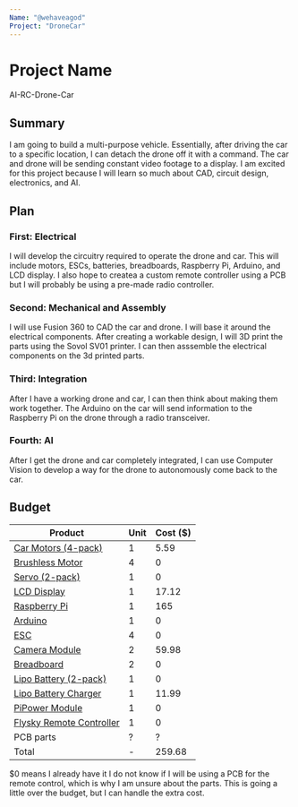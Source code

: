 ```yaml
---
Name: "@wehaveagod"
Project: "DroneCar"
---
```


# Project Name

AI-RC-Drone-Car

## Summary

I am going to build a multi-purpose vehicle. Essentially, after driving the car to a specific location, I can detach the drone off it with a command. The car and drone will be sending constant video footage to a display. I am excited for this project because I will learn so much about CAD, circuit design, electronics, and AI.

## Plan

### First: Electrical

I will develop the circuitry required to operate the drone and car. This will include motors, ESCs, batteries, breadboards, Raspberry Pi, Arduino, and LCD display. I also hope to createa a custom remote controller using a PCB but I will probably be using a pre-made radio controller.

### Second: Mechanical and Assembly

I will use Fusion 360 to CAD the car and drone. I will base it around the electrical components. After creating a workable design, I will 3D print the parts using the Sovol SV01 printer. I can then asssemble the electrical components on the 3d printed parts.

### Third: Integration

After I have a working drone and car, I can then think about making them work together. The Arduino on the car will send information to the Raspberry Pi on the drone through a radio transceiver.

### Fourth: AI

After I get the drone and car completely integrated, I can use Computer Vision to develop a way for the drone to autonomously come back to the car.

## Budget

| Product                | Unit |  Cost ($) |
| ---------------        | ---- | ------ |
| [Car Motors (4-pack)](https://www.amazon.com/Alinan-Miniature-EK1450-Arduino-Projects/dp/B09MMZ78JW/ref=sr_1_10?crid=2AAEZU3OUUS7K&keywords=car%2Bmotors%2Bwith%2Bdupont&qid=1673844025&s=industrial&sprefix=car%2Bmotors%2Bwith%2Bdupont%2Cindustrial%2C97&sr=1-10&th=1) | 1 | 5.59 |
| [Brushless Motor](https://www.amazon.com/Brushless-1300KV-Electric-Airplane-Quadcopter/dp/B0BGPBTNCG/ref=sr_1_5?crid=3NWGRKK1HI799&keywords=brushless%2Bmotor&qid=1673844102&s=industrial&sprefix=brushless%2Bmotor%2Cindustrial%2C98&sr=1-5&th=1) | 4 | 0 | 
| [Servo (2-pack)](https://www.amazon.com/JIANNIU-SG90%EF%BC%8CMicro-Steering-Helicopter-Universal/dp/B09J89QJX5/ref=sr_1_11?crid=5EQ04FQH0F9R&keywords=servo&qid=1673844182&s=industrial&sprefix=servo%2Cindustrial%2C91&sr=1-11) | 1 | 0 |
| [LCD Display](https://www.amazon.com/Display-240x320-ILI9341-Arduino-3-2%EF%BC%8CRaspberry/dp/B086MBZD3Z/ref=sr_1_7_sspa?crid=L9YKQ84TZYCU&keywords=raspberry+pi+lcd+display&qid=1673845366&sprefix=raspberry+pi+lcd+displa%2Caps%2C111&sr=8-7-spons&psc=1&smid=ABMWZP7NSODS0&spLa=ZW5jcnlwdGVkUXVhbGlmaWVyPUEzVkUwVEcyQjBRR01HJmVuY3J5cHRlZElkPUEwNDMyMTE0Q0cyNVpHUlpON0JEJmVuY3J5cHRlZEFkSWQ9QTAwNDU2NDExRFgwNDRHT0NHVlBRJndpZGdldE5hbWU9c3BfbXRmJmFjdGlvbj1jbGlja1JlZGlyZWN0JmRvTm90TG9nQ2xpY2s9dHJ1ZQ==) |  1  | 17.12 |        |
| [Raspberry Pi](https://www.amazon.com/Raspberry-Model-2019-Quad-Bluetooth/dp/B07TC2BK1X/ref=sr_1_3?crid=30T5GXVQC90Q4&keywords=raspberry+pi&qid=1673844342&s=electronics&sprefix=raspberry+pi%2Celectronics%2C102&sr=1-3&ufe=app_do%3Aamzn1.fos.f5122f16-c3e8-4386-bf32-63e904010ad0) | 1 | 165 |
| [Arduino](https://www.amazon.com/Arduino-A000066-ARDUINO-UNO-R3/dp/B008GRTSV6/ref=sr_1_3?crid=BBAVODOBSFJZ&keywords=arduino&qid=1673844396&s=electronics&sprefix=arduino%2Celectronics%2C123&sr=1-3) | 1 | 0|    
| [ESC](https://www.atlantahobby.com/products/talon-25-amp-25v-esc-with-8-amp-bec)| 4 | 0 |   
| [Camera Module](https://www.amazon.com/Arducam-Autofocus-Raspberry-Megapixel-Resolution/dp/B09STL7S88/ref=sr_1_2?crid=1JTG7H1D3RKJ8&keywords=raspberry+pi+camera+module+with+cover&qid=1673844531&sprefix=raspberry+pi+camera+module+with+cov%2Caps%2C84&sr=8-2) | 2 | 59.98 |
| [Breadboard](https://www.amazon.com/dp/B071R3BFNL?ref=nb_sb_ss_w_as-reorder-t1_ypp_rep_k0_1_5&amp=&crid=3DH98NL7KED2Z&amp=&sprefix=gikfu) | 2 | 0 |
| [Lipo Battery (2-pack)](https://www.amazon.com/dp/B08KD1YN9F?ref=nb_sb_ss_w_as-reorder-t1_ypp_rep_k0_1_12&amp=&crid=1QQNBMKTPPTE7&amp=&sprefix=lipo+battery) | 1 | 0 |
| [Lipo Battery Charger](https://www.amazon.com/SUPULSE-Battery-Charger-7-4-11-1V-Charger%EF%BC%88B3V2%EF%BC%89/dp/B099K8XFG6/ref=sr_1_6?keywords=lipo+battery+charger&qid=1673844668&sr=8-6) | 1 | 11.99 | 
| [PiPower Module](https://www.sunfounder.com/products/power-pack) | 1 | 0 |
| [Flysky Remote Controller](https://www.amazon.com/FLYSKY-Transmitter-Controller-Receiver-Upgrade/dp/B07Z8VCB45/ref=sr_1_5?crid=1MGFQTKHZY31T&keywords=flysky+remote+controller&qid=1673844801&sprefix=flysky+remote+controlle%2Caps%2C104&sr=8-5&ufe=app_do%3Aamzn1.fos.006c50ae-5d4c-4777-9bc0-4513d670b6bc)| 1 | 0 | 
| PCB parts | ? | ? |
Total | - | 259.68 |  

$0 means I already have it
I do not know if I will be using a PCB for the remote control, which is why I am unsure about the parts. 
This is going a little over the budget, but I can handle the extra cost.
